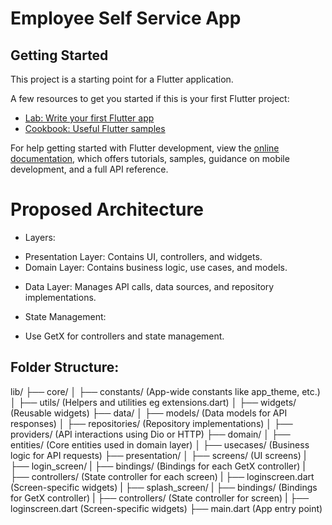 # Employee Self Service App

## Getting Started

This project is a starting point for a Flutter application.

A few resources to get you started if this is your first Flutter project:

- [Lab: Write your first Flutter app](https://docs.flutter.dev/get-started/codelab)
- [Cookbook: Useful Flutter samples](https://docs.flutter.dev/cookbook)

For help getting started with Flutter development, view the
[online documentation](https://docs.flutter.dev/), which offers tutorials,
samples, guidance on mobile development, and a full API reference.


# Proposed Architecture
* Layers:

- Presentation Layer: Contains UI, controllers, and widgets.
- Domain Layer: Contains business logic, use cases, and models.

* Data Layer: Manages API calls, data sources, and repository implementations.

* State Management:
- Use GetX for controllers and state management.

## Folder Structure:

lib/
├── core/
│   ├── constants/ (App-wide constants like app_theme, etc.)
│   ├── utils/ (Helpers and utilities eg extensions.dart)
│   ├── widgets/ (Reusable widgets)
├── data/
│   ├── models/ (Data models for API responses)
│   ├── repositories/ (Repository implementations)
│   ├── providers/ (API interactions using Dio or HTTP)
├── domain/
│   ├── entities/ (Core entities used in domain layer)
│   ├── usecases/ (Business logic for API requests)
├── presentation/
│   ├── screens/ (UI screens)
|       ├── login_screen/
|           ├── bindings/ (Bindings for each GetX controller)
|           ├── controllers/ (State controller for each screen)
|           ├── loginscreen.dart (Screen-specific widgets)
|       ├── splash_screen/
|           ├── bindings/ (Bindings for GetX controller)
|           ├── controllers/ (State controller for screen)
|           ├── loginscreen.dart (Screen-specific widgets)
├── main.dart (App entry point)

